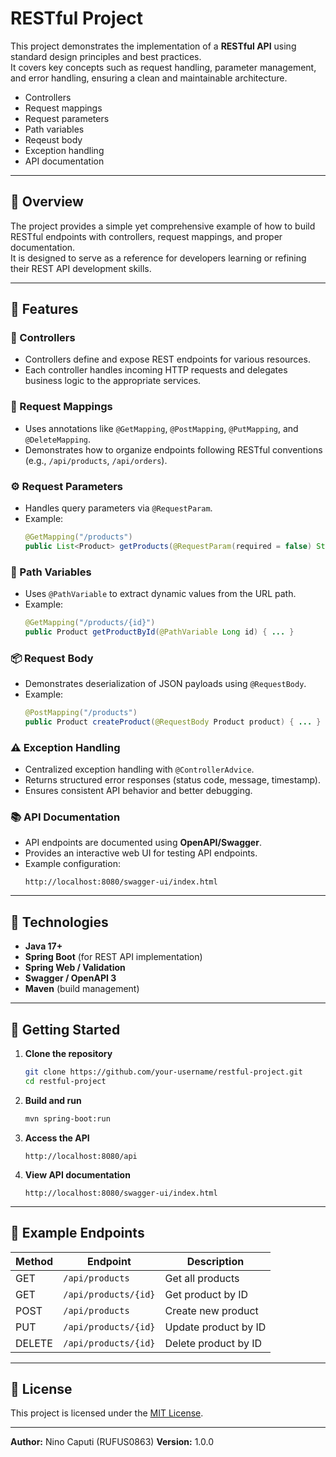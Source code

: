 # RESTful Project

This project demonstrates the implementation of a **RESTful API** using standard design principles and best practices.  
It covers key concepts such as request handling, parameter management, and error handling, ensuring a clean and maintainable architecture.

- Controllers 
- Request mappings 
- Request parameters 
- Path variables 
- Reqeust body 
- Exception handling 
- API documentation
---

## 📘 Overview

The project provides a simple yet comprehensive example of how to build RESTful endpoints with controllers, request mappings, and proper documentation.  
It is designed to serve as a reference for developers learning or refining their REST API development skills.

---

## 🚀 Features

### 🧭 Controllers
- Controllers define and expose REST endpoints for various resources.
- Each controller handles incoming HTTP requests and delegates business logic to the appropriate services.

### 🔗 Request Mappings
- Uses annotations like `@GetMapping`, `@PostMapping`, `@PutMapping`, and `@DeleteMapping`.
- Demonstrates how to organize endpoints following RESTful conventions (e.g., `/api/products`, `/api/orders`).

### ⚙️ Request Parameters
- Handles query parameters via `@RequestParam`.
- Example:  
  ```java
  @GetMapping("/products")
  public List<Product> getProducts(@RequestParam(required = false) String category) { ... }
  ```

### 🧩 Path Variables
- Uses `@PathVariable` to extract dynamic values from the URL path.
- Example:  
  ```java
  @GetMapping("/products/{id}")
  public Product getProductById(@PathVariable Long id) { ... }
  ```

### 📦 Request Body
- Demonstrates deserialization of JSON payloads using `@RequestBody`.
- Example:  
  ```java
  @PostMapping("/products")
  public Product createProduct(@RequestBody Product product) { ... }
  ```

### ⚠️ Exception Handling
- Centralized exception handling with `@ControllerAdvice`.
- Returns structured error responses (status code, message, timestamp).
- Ensures consistent API behavior and better debugging.

### 📚 API Documentation
- API endpoints are documented using **OpenAPI/Swagger**.
- Provides an interactive web UI for testing API endpoints.
- Example configuration:  
  ```
  http://localhost:8080/swagger-ui/index.html
  ```

---

## 🧰 Technologies
- **Java 17+**
- **Spring Boot** (for REST API implementation)
- **Spring Web / Validation**
- **Swagger / OpenAPI 3**
- **Maven** (build management)

---

## 🏁 Getting Started

1. **Clone the repository**
   ```bash
   git clone https://github.com/your-username/restful-project.git
   cd restful-project
   ```

2. **Build and run**
   ```bash
   mvn spring-boot:run
   ```

3. **Access the API**
   ```
   http://localhost:8080/api
   ```

4. **View API documentation**
   ```
   http://localhost:8080/swagger-ui/index.html
   ```

---

## 🧪 Example Endpoints

| Method | Endpoint              | Description             |
|--------|-----------------------|-------------------------|
| GET    | `/api/products`       | Get all products        |
| GET    | `/api/products/{id}`  | Get product by ID       |
| POST   | `/api/products`       | Create new product      |
| PUT    | `/api/products/{id}`  | Update product by ID    |
| DELETE | `/api/products/{id}`  | Delete product by ID    |

---

## 🧾 License
This project is licensed under the [MIT License](LICENSE).

---

**Author:** Nino Caputi (RUFUS0863)
**Version:** 1.0.0
